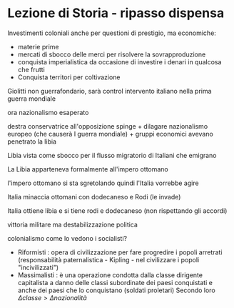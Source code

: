 # Lezione di Storia - ripasso dispensa

Investimenti coloniali anche per questioni di prestigio, ma economiche:
* materie prime
* mercati di sbocco delle merci per  risolvere la sovrapproduzione
* conquista imperialistica da occasione di investire i denari in qualcosa che frutti
* Conquista territori per coltivazione

Giolitti non guerrafondario, sarà control intervento italiano nella prima guerra mondiale



ora nazionalismo esaperato


destra conservatrice all'opposizione spinge + dilagare nazionalismo europeo (che causerà I guerra mondiale) + gruppi economici avevano penetrato la libia


Libia vista come sbocco per il flusso migratorio di Italiani che emigrano

La Libia apparteneva formalmente all'impero ottomano

l'impero ottomano si sta sgretolando quindi l'Italia vorrebbe agire

Italia minaccia ottomani con dodecaneso e Rodi (le invade)

Italia ottiene libia e si tiene rodi e dodecaneso (non rispettando gli accordi)


vittoria militare ma destabilizzazione politica

colonialismo
come lo vedono i socialisti?

* Riformisti : opera di civilizzazione per fare progredire i popoli arretrati (responsabilità paternalistica - Kipling - nel civilizzare i popoli "incivilizzati")
* Massimalisti : è una operazione condotta dalla classe dirigente capitalista a danno delle classi subordinate dei paesi conquistati e anche dei paesi che lo conquistano (soldati proletari)
Secondo loro $\Delta classe > \Delta nazionalità$


<!--stackedit_data:
eyJoaXN0b3J5IjpbLTE4MjE4MDQyODZdfQ==
-->